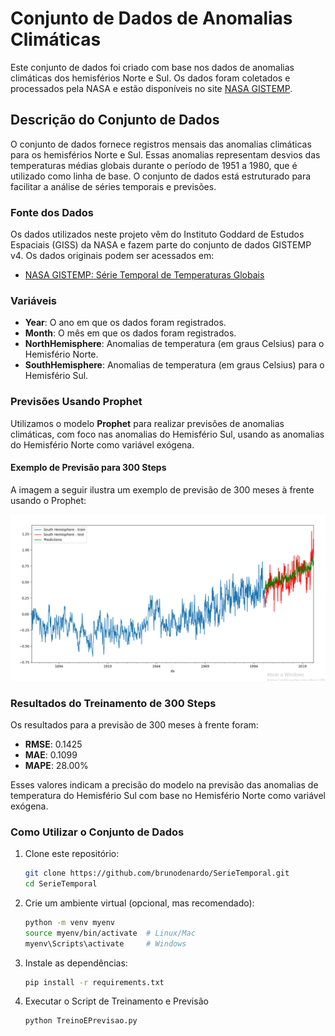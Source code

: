 # Conjunto de Dados de Anomalias Climáticas

Este conjunto de dados foi criado com base nos dados de anomalias climáticas dos hemisférios Norte e Sul. Os dados foram coletados e processados pela NASA e estão disponíveis no site [NASA GISTEMP](https://data.giss.nasa.gov/gistemp/).

## Descrição do Conjunto de Dados

O conjunto de dados fornece registros mensais das anomalias climáticas para os hemisférios Norte e Sul. Essas anomalias representam desvios das temperaturas médias globais durante o período de 1951 a 1980, que é utilizado como linha de base. O conjunto de dados está estruturado para facilitar a análise de séries temporais e previsões.

### Fonte dos Dados

Os dados utilizados neste projeto vêm do Instituto Goddard de Estudos Espaciais (GISS) da NASA e fazem parte do conjunto de dados GISTEMP v4. Os dados originais podem ser acessados em:

- [NASA GISTEMP: Série Temporal de Temperaturas Globais](https://data.giss.nasa.gov/gistemp/)

### Variáveis

- **Year**: O ano em que os dados foram registrados.
- **Month**: O mês em que os dados foram registrados.
- **NorthHemisphere**: Anomalias de temperatura (em graus Celsius) para o Hemisfério Norte.
- **SouthHemisphere**: Anomalias de temperatura (em graus Celsius) para o Hemisfério Sul.

### Previsões Usando Prophet

Utilizamos o modelo **Prophet** para realizar previsões de anomalias climáticas, com foco nas anomalias do Hemisfério Sul, usando as anomalias do Hemisfério Norte como variável exógena.

#### Exemplo de Previsão para 300 Steps

A imagem a seguir ilustra um exemplo de previsão de 300 meses à frente usando o Prophet:

![Exemplo de Previsão](https://github.com/brunodenardo/SerieTemporal/blob/main/imgs/Imagem300steps.png)

### Resultados do Treinamento de 300 Steps

Os resultados para a previsão de 300 meses à frente foram:

- **RMSE**: 0.1425
- **MAE**: 0.1099
- **MAPE**: 28.00%

Esses valores indicam a precisão do modelo na previsão das anomalias de temperatura do Hemisfério Sul com base no Hemisfério Norte como variável exógena.

### Como Utilizar o Conjunto de Dados

1. Clone este repositório:
   ```bash
   git clone https://github.com/brunodenardo/SerieTemporal.git
   cd SerieTemporal

2. Crie um ambiente virtual (opcional, mas recomendado):
   ```bash
   python -m venv myenv
   source myenv/bin/activate  # Linux/Mac
   myenv\Scripts\activate     # Windows

3. Instale as dependências:
   ```bash
   pip install -r requirements.txt

4. Executar o Script de Treinamento e Previsão
   ```bash
   python TreinoEPrevisao.py


